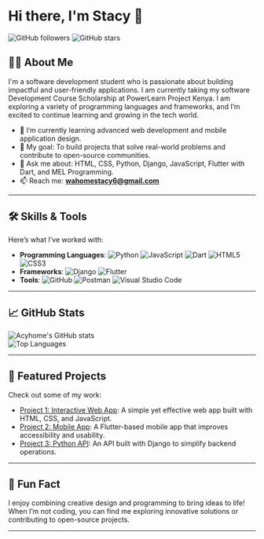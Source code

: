 # Hi there, I'm Stacy 👋

![GitHub followers](https://img.shields.io/github/followers/Acyhome?style=social)
![GitHub stars](https://img.shields.io/github/stars/Acyhome?style=social)

## 👩‍💻 About Me
I'm a software development student who is passionate about building impactful and user-friendly applications. I am currently taking my software Development Course Scholarship at PowerLearn Project Kenya. I am exploring a variety of programming languages and frameworks, and I’m excited to continue learning and growing in the tech world.

- 🌱 I’m currently learning advanced web development and mobile application design.
- 🎯 My goal: To build projects that solve real-world problems and contribute to open-source communities.
- 💬 Ask me about: HTML, CSS, Python, Django, JavaScript, Flutter with Dart, and MEL Programming.
- 📫 Reach me: **wahomestacy6@gmail.com**

---

## 🛠️ Skills & Tools
Here’s what I’ve worked with:
- **Programming Languages**: ![Python](https://img.shields.io/badge/Python-3776AB?style=flat-square&logo=python&logoColor=white) ![JavaScript](https://img.shields.io/badge/JavaScript-F7DF1E?style=flat-square&logo=javascript&logoColor=black) ![Dart](https://img.shields.io/badge/Dart-0175C2?style=flat-square&logo=dart&logoColor=white) ![HTML5](https://img.shields.io/badge/HTML5-E34F26?style=flat-square&logo=html5&logoColor=white) ![CSS3](https://img.shields.io/badge/CSS3-1572B6?style=flat-square&logo=css3&logoColor=white)  
- **Frameworks**: ![Django](https://img.shields.io/badge/Django-092E20?style=flat-square&logo=django&logoColor=white) ![Flutter](https://img.shields.io/badge/Flutter-02569B?style=flat-square&logo=flutter&logoColor=white)  
- **Tools**: ![GitHub](https://img.shields.io/badge/GitHub-181717?style=flat-square&logo=github&logoColor=white) ![Postman](https://img.shields.io/badge/Postman-FF6C37?style=flat-square&logo=postman&logoColor=white) ![Visual Studio Code](https://img.shields.io/badge/VS%20Code-007ACC?style=flat-square&logo=visual-studio-code&logoColor=white)

---

## 📈 GitHub Stats
![Acyhome's GitHub stats](https://github-readme-stats.vercel.app/api?username=Acyhome&show_icons=true&theme=radical)  
![Top Languages](https://github-readme-stats.vercel.app/api/top-langs/?username=Acyhome&layout=compact&theme=radical)

---

## 🌟 Featured Projects
Check out some of my work:
- [Project 1: Interactive Web App](https://github.com/Acyhome/project1): A simple yet effective web app built with HTML, CSS, and JavaScript.
- [Project 2: Mobile App](https://github.com/Acyhome/project2): A Flutter-based mobile app that improves accessibility and usability.
- [Project 3: Python API](https://github.com/Acyhome/project3): An API built with Django to simplify backend operations.

---

## 🎨 Fun Fact
I enjoy combining creative design and programming to bring ideas to life! When I’m not coding, you can find me exploring innovative solutions or contributing to open-source projects.

---

